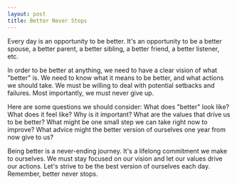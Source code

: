 ```yaml
---
layout: post
title: Better Never Stops
---
```


Every day is an opportunity to be better. It's an opportunity to be a better spouse, a better parent, a better sibling, a better friend, a better listener, etc.

In order to be better at anything, we need to have a clear vision of what "better" is. We need to know what it means to be better, and what actions we should take. We must be willing to deal with potential setbacks and failures. Most importantly, we must never give up.

Here are some questions we should consider: What does "better" look like? What does it feel like? Why is it important? What are the values that drive us to be better? What might be one small step we can take right now to improve? What advice might the better version of ourselves one year from now give to us?

Being better is a never-ending journey. It's a lifelong commitment we make to ourselves. We must stay focused on our vision and let our values drive our actions. Let's strive to be the best version of ourselves each day. Remember, better never stops.